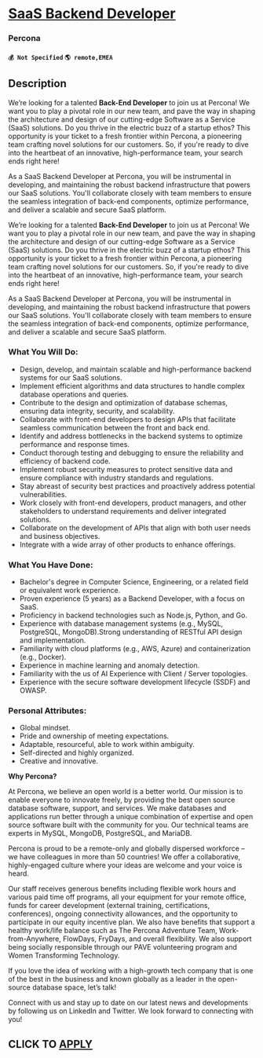 # [SaaS Backend Developer](https://www.remotewlb.com/apply/saas-backend-developer)  
### Percona  
#### `💰 Not Specified` `🌎 remote,EMEA`  

## Description

We’re looking for a talented **Back-End Developer** to join us at Percona! We want you to play a pivotal role in our new team, and pave the way in shaping the architecture and design of our cutting-edge Software as a Service (SaaS) solutions. Do you thrive in the electric buzz of a startup ethos? This opportunity is your ticket to a fresh frontier within Percona, a pioneering team crafting novel solutions for our customers. So, if you're ready to dive into the heartbeat of an innovative, high-performance team, your search ends right here!

  

As a SaaS Backend Developer at Percona, you will be instrumental in developing, and maintaining the robust backend infrastructure that powers our SaaS solutions. You'll collaborate closely with team members to ensure the seamless integration of back-end components, optimize performance, and deliver a scalable and secure SaaS platform.

  

We’re looking for a talented **Back-End Developer** to join us at Percona! We want you to play a pivotal role in our new team, and pave the way in shaping the architecture and design of our cutting-edge Software as a Service (SaaS) solutions. Do you thrive in the electric buzz of a startup ethos? This opportunity is your ticket to a fresh frontier within Percona, a pioneering team crafting novel solutions for our customers. So, if you're ready to dive into the heartbeat of an innovative, high-performance team, your search ends right here!

  

As a SaaS Backend Developer at Percona, you will be instrumental in developing, and maintaining the robust backend infrastructure that powers our SaaS solutions. You'll collaborate closely with team members to ensure the seamless integration of back-end components, optimize performance, and deliver a scalable and secure SaaS platform.

  

### What You Will Do:

* Design, develop, and maintain scalable and high-performance backend systems for our SaaS solutions.
* Implement efficient algorithms and data structures to handle complex database operations and queries.
* Contribute to the design and optimization of database schemas, ensuring data integrity, security, and scalability.
* Collaborate with front-end developers to design APIs that facilitate seamless communication between the front and back end.
* Identify and address bottlenecks in the backend systems to optimize performance and response times.
* Conduct thorough testing and debugging to ensure the reliability and efficiency of backend code.
* Implement robust security measures to protect sensitive data and ensure compliance with industry standards and regulations.
* Stay abreast of security best practices and proactively address potential vulnerabilities.
* Work closely with front-end developers, product managers, and other stakeholders to understand requirements and deliver integrated solutions.
* Collaborate on the development of APIs that align with both user needs and business objectives.
* Integrate with a wide array of other products to enhance offerings.

  

###  What You Have Done:

* Bachelor's degree in Computer Science, Engineering, or a related field or equivalent work experience.
* Proven experience (5 years) as a Backend Developer, with a focus on SaaS.
* Proficiency in backend technologies such as Node.js, Python, and Go.
* Experience with database management systems (e.g., MySQL, PostgreSQL, MongoDB).Strong understanding of RESTful API design and implementation.
* Familiarity with cloud platforms (e.g., AWS, Azure) and containerization (e.g., Docker).
* Experience in machine learning and anomaly detection.
* Familiarity with the us of AI Experience with Client / Server topologies.
* Experience with the secure software development lifecycle (SSDF) and OWASP.

  

### Personal Attributes:

* Global mindset.
* Pride and ownership of meeting expectations.
* Adaptable, resourceful, able to work within ambiguity.
* Self-directed and highly organized.
* Creative and innovative.

  

 **Why Percona?**

  

At Percona, we believe an open world is a better world. Our mission is to enable everyone to innovate freely, by providing the best open source database software, support, and services. We make databases and applications run better through a unique combination of expertise and open source software built with the community for you. Our technical teams are experts in MySQL, MongoDB, PostgreSQL, and MariaDB.

  

Percona is proud to be a remote-only and globally dispersed workforce – we have colleagues in more than 50 countries! We offer a collaborative, highly-engaged culture where your ideas are welcome and your voice is heard.

  

Our staff receives generous benefits including flexible work hours and various paid time off programs, all your equipment for your remote office, funds for career development (external training, certifications, conferences), ongoing connectivity allowances, and the opportunity to participate in our equity incentive plan. We also have benefits that support a healthy work/life balance such as The Percona Adventure Team, Work-from-Anywhere, FlowDays, FryDays, and overall flexibility. We also support being socially responsible through our PAVE volunteering program and Women Transforming Technology.

  

If you love the idea of working with a high-growth tech company that is one of the best in the business and known globally as a leader in the open-source database space, let’s talk!

  

Connect with us and stay up to date on our latest news and developments by following us on LinkedIn and Twitter. We look forward to connecting with you!

  

<!--WEB-ONLY-->

  
## CLICK TO [APPLY](https://www.remotewlb.com/apply/saas-backend-developer)

